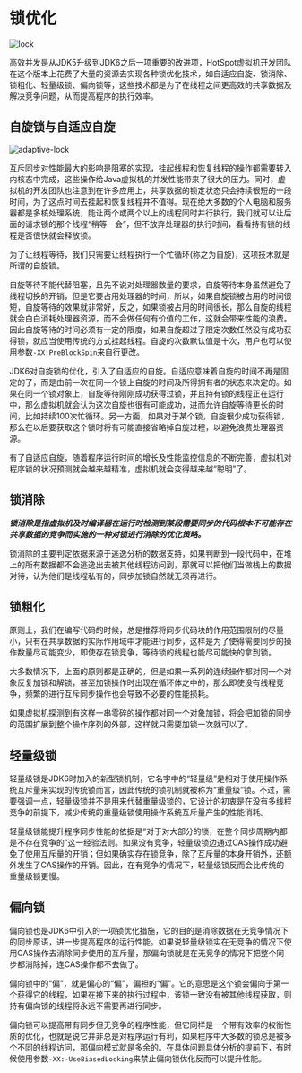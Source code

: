 # 锁优化

![lock](https://tva1.sinaimg.cn/large/008i3skNgy1gqs9despp0j31c00u0jwy.jpg)

高效并发是从JDK5升级到JDK6之后一项重要的改进项，HotSpot虚拟机开发团队在这个版本上花费了大量的资源去实现各种锁优化技术，如自适应自旋、锁消除、锁粗化、轻量级锁、偏向锁等，这些技术都是为了在线程之间更高效的共享数据及解决竞争问题，从而提高程序的执行效率。

## 自旋锁与自适应自旋

![adaptive-lock](https://tva1.sinaimg.cn/large/008i3skNgy1gqsr5nsgf6j30go08cgm4.jpg)

互斥同步对性能最大的影响是阻塞的实现，挂起线程和恢复线程的操作都需要转入内核态中完成，这些操作给Java虚拟机的并发性能带来了很大的压力。同时，虚拟机的开发团队也注意到在许多应用上，共享数据的锁定状态只会持续很短的一段时间，为了这点时间去挂起和恢复线程并不值得。现在绝大多数的个人电脑和服务器都是多核处理系统，能让两个或两个以上的线程同时并行执行，我们就可以让后面的请求锁的那个线程“稍等一会”，但不放弃处理器的执行时间，看看持有锁的线程是否很快就会释放锁。

为了让线程等待，我们只需要让线程执行一个忙循环(称之为自旋)，这项技术就是所谓的自旋锁。

自旋等待不能代替阻塞，且先不说对处理器数量的要求，自旋等待本身虽然避免了线程切换的开销，但是它要占用处理器的时间，所以，如果自旋锁被占用的时间很短，自旋等待的效果就非常好，反之，如果锁被占用的时间很长，那么自旋的线程就会白白消耗处理器资源，而不会做任何有价值的工作，这就会带来性能的浪费。因此自旋等待的时间必须有一定的限度，如果自旋超过了限定次数任然没有成功获得锁，就应当使用传统的方式挂起线程。自旋的次数默认值是十次，用户也可以使用参数`-XX:PreBlockSpin`来自行更改。

JDK6对自旋锁的优化，引入了自适应的自旋。自适应意味着自旋的时间不再是固定的了，而是由前一次在同一个锁上自旋的时间及所得拥有者的状态来决定的。如果在同一个锁对象上，自旋等待刚刚成功获得过锁，并且持有锁的线程正在运行中，那么虚拟机就会认为这次自旋也很有可能成功，进而允许自旋等待更长的时间，比如持续100次忙循环。另一方面，如果对于某个锁，自旋很少成功获得锁，那么在以后要获取这个锁时将有可能直接省略掉自旋过程，以避免浪费处理器资源。

有了自适应自旋，随着程序运行时间的增长及性能监控信息的不断完善，虚拟机对程序锁的状况预测就会越来越精准，虚拟机就会变得越来越“聪明”了。

## 锁消除

***锁消除是指虚拟机及时编译器在运行时检测到某段需要同步的代码根本不可能存在共享数据的竞争而实施的一种对锁进行消除的优化策略。***

锁消除的主要判定依据来源于逃逸分析的数据支持，如果判断到一段代码中，在堆上的所有数据都不会逃逸出去被其他线程访问到，那就可以把他们当做栈上的数据对待，认为他们是线程私有的，同步加锁自然就无须再进行。

## 锁粗化

原则上，我们在编写代码的时候，总是推荐将同步代码块的作用范围限制的尽量小，只有在共享数据的实际作用域中才能进行同步，这样是为了使得需要同步的操作数量尽可能变少，即使存在锁竞争，等待锁的线程也能尽可能快的拿到锁。

大多数情况下，上面的原则都是正确的，但是如果一系列的连续操作都对同一个对象反复加锁和解锁，甚至加锁操作时出现在循环体之中的，那么即使没有线程竞争，频繁的进行互斥同步操作也会导致不必要的性能损耗。

如果虚拟机探测到有这样一串零碎的操作都对同一个对象加锁，将会把加锁的同步的范围扩展到整个操作序列的外部，这样就只需要加锁一次就可以了。

## 轻量级锁

轻量级锁是JDK6时加入的新型锁机制，它名字中的“轻量级”是相对于使用操作系统互斥量来实现的传统锁而言，因此传统的锁机制就被称为“重量级”锁。不过，需要强调一点，轻量级锁并不是用来代替重量级锁的，它设计的初衷是在没有多线程竞争的前提下，减少传统的重量级锁使用操作系统互斥量产生的性能消耗。

轻量级锁能提升程序同步性能的依据是“对于对大部分的锁，在整个同步周期内都是不存在竞争的”这一经验法则。如果没有竞争，轻量级锁边通过CAS操作成功避免了使用互斥量的开销；但如果确实存在锁竞争，除了互斥量的本身开销外，还额外发生了CAS操作的开销。因此，在有竞争的情况下，轻量级锁反而会比传统的重量级锁更慢。

## 偏向锁

偏向锁也是JDK6中引入的一项锁优化措施，它的目的是消除数据在无竞争情况下的同步原语，进一步提高程序的运行性能。如果说轻量级锁实在无竞争的情况下使用CAS操作去消除同步使用的互斥量，那偏向锁就是在无竞争的情况下把整个同步都消除掉，连CAS操作都不去做了。

偏向锁中的“偏”，就是偏心的“偏”，偏袒的“偏”。它的意思是这个锁会偏向于第一个获得它的线程，如果在接下来的执行过程中，该锁一致没有被其他线程获取，则持有偏向锁的线程将永远不需要再进行同步。

偏向锁可以提高带有同步但无竞争的程序性能，但它同样是一个带有效率的权衡性质的优化，也就是说它并非总是对程序运行有利，如果程序中大多数的锁总是被多个不同的线程访问，那偏向模式就是多余的。在具体问题具体分析的提前下，有时候使用参数`-XX:-UseBiasedLocking`来禁止偏向锁优化反而可以提升性能。
